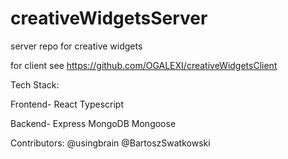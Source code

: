 # creativeWidgetsServer
server repo for creative widgets

for client see https://github.com/OGALEXI/creativeWidgetsClient

Tech Stack:

Frontend-
React 
Typescript

Backend-
Express
MongoDB
Mongoose

Contributors: @usingbrain @BartoszSwatkowski
